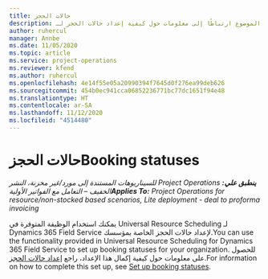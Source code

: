 ```yaml
---
title: حالات الحجز
description: يوفر هذا الموضوع ارتباطًا إلى معلومات حول كيفية إعداد حالات الحجز لـ Project Operations.
author: ruhercul
manager: Annbe
ms.date: 11/05/2020
ms.topic: article
ms.service: project-operations
ms.reviewer: kfend
ms.author: ruhercul
ms.openlocfilehash: 4e14f55e05a20990394f7645d0f276ea99deb626
ms.sourcegitcommit: 454b0ec941cca06852236771bc77dc1651f94e48
ms.translationtype: HT
ms.contentlocale: ar-SA
ms.lasthandoff: 11/12/2020
ms.locfileid: "4514480"
---
```

# <a name="booking-statuses"></a><span data-ttu-id="cf93b-103">حالات الحجز</span><span class="sxs-lookup"><span data-stu-id="cf93b-103">Booking statuses</span></span>

<span data-ttu-id="cf93b-104">_**ينطبق علي:** ‏‫Project Operations للسيناريوهات المستندة إلى مورد/غير مخزنة‬، ‏‫النشر الخفيف – التعامل مع الفواتير الأولية‬_</span><span class="sxs-lookup"><span data-stu-id="cf93b-104">_**Applies To:** Project Operations for resource/non-stocked based scenarios, Lite deployment - deal to proforma invoicing_</span></span>

<span data-ttu-id="cf93b-105">يمكنك استخدام الوظيفة المتوفرة في Universal Resource Scheduling لـ Dynamics 365 Field Service لإعداد حالات الحجز الخاصة بمؤسسك.</span><span class="sxs-lookup"><span data-stu-id="cf93b-105">You can use the functionality provided in Universal Resource Scheduling for Dynamics 365 Field Service to set up booking statuses for your organization.</span></span> <span data-ttu-id="cf93b-106">للحصول على معلومات حول كيفية إكمال هذا الإعداد، راجع [إعداد حالات الحجز](https://docs.microsoft.com/dynamics365/field-service/set-up-booking-statuses).</span><span class="sxs-lookup"><span data-stu-id="cf93b-106">For information on how to complete this set up, see [Set up booking statuses](https://docs.microsoft.com/dynamics365/field-service/set-up-booking-statuses).</span></span>
